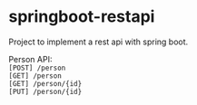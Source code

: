 # springboot-restapi
Project to implement a rest api with spring boot.

Person API:  
`[POST] /person`  
`[GET] /person`  
`[GET] /person/{id}`  
`[PUT] /person/{id}`  
